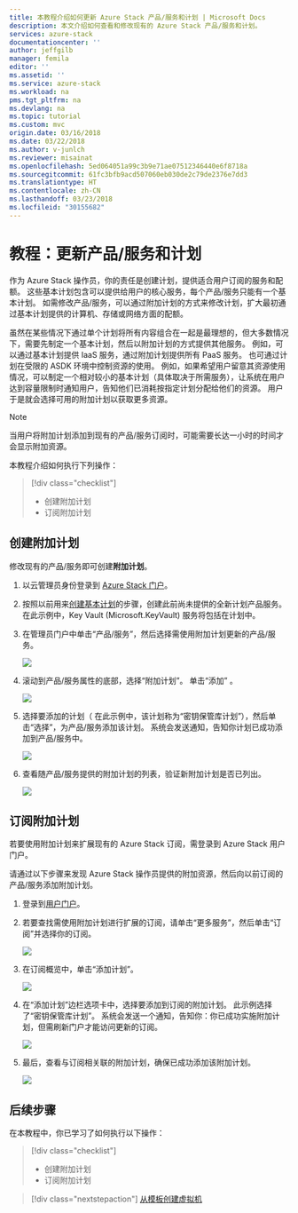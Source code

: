 ```yaml
---
title: 本教程介绍如何更新 Azure Stack 产品/服务和计划 | Microsoft Docs
description: 本文介绍如何查看和修改现有的 Azure Stack 产品/服务和计划。
services: azure-stack
documentationcenter: ''
author: jeffgilb
manager: femila
editor: ''
ms.assetid: ''
ms.service: azure-stack
ms.workload: na
pms.tgt_pltfrm: na
ms.devlang: na
ms.topic: tutorial
ms.custom: mvc
origin.date: 03/16/2018
ms.date: 03/22/2018
ms.author: v-junlch
ms.reviewer: misainat
ms.openlocfilehash: 5ed064051a99c3b9e71ae07512346440e6f8718a
ms.sourcegitcommit: 61fc3bfb9acd507060eb030de2c79de2376e7dd3
ms.translationtype: HT
ms.contentlocale: zh-CN
ms.lasthandoff: 03/23/2018
ms.locfileid: "30155682"
---
```

# <a name="tutorial-update-offers-and-plans"></a>教程：更新产品/服务和计划
作为 Azure Stack 操作员，你的责任是创建计划，提供适合用户订阅的服务和配额。 这些基本计划包含可以提供给用户的核心服务，每个产品/服务只能有一个基本计划。 如需修改产品/服务，可以通过附加计划的方式来修改计划，扩大最初通过基本计划提供的计算机、存储或网络方面的配额。 

虽然在某些情况下通过单个计划将所有内容组合在一起是最理想的，但大多数情况下，需要先制定一个基本计划，然后以附加计划的方式提供其他服务。 例如，可以通过基本计划提供 IaaS 服务，通过附加计划提供所有 PaaS 服务。 也可通过计划在受限的 ASDK 环境中控制资源的使用。 例如，如果希望用户留意其资源使用情况，可以制定一个相对较小的基本计划（具体取决于所需服务），让系统在用户达到容量限制时通知用户，告知他们已消耗按指定计划分配给他们的资源。 用户于是就会选择可用的附加计划以获取更多资源。 

> [!NOTE]
> 当用户将附加计划添加到现有的产品/服务订阅时，可能需要长达一小时的时间才会显示附加资源。 

本教程介绍如何执行下列操作：

> [!div class="checklist"]
> * 创建附加计划 
> * 订阅附加计划

## <a name="create-an-add-on-plan"></a>创建附加计划
修改现有的产品/服务即可创建**附加计划**。

1. 以云管理员身份登录到 [Azure Stack 门户](https://adminportal.local.azurestack.external)。
2. 按照以前用来[创建基本计划](asdk-offer-services.md)的步骤，创建此前尚未提供的全新计划产品服务。 在此示例中，Key Vault (Microsoft.KeyVault) 服务将包括在计划中。
3. 在管理员门户中单击“产品/服务”，然后选择需使用附加计划更新的产品/服务。

   ![](./media/asdk-update-offers/1.PNG)

4.  滚动到产品/服务属性的底部，选择“附加计划”。 单击“添加” 。
   
    ![](./media/asdk-update-offers/2.PNG)

5. 选择要添加的计划（ 在此示例中，该计划称为“密钥保管库计划”），然后单击“选择”，为产品/服务添加该计划。 系统会发送通知，告知你计划已成功添加到产品/服务中。
   
    ![](./media/asdk-update-offers/3.PNG)

6. 查看随产品/服务提供的附加计划的列表，验证新附加计划是否已列出。
   
    ![](./media/asdk-update-offers/4.PNG)

## <a name="subscribe-to-the-add-on-plan"></a>订阅附加计划
若要使用附加计划来扩展现有的 Azure Stack 订阅，需登录到 Azure Stack 用户门户。

请通过以下步骤来发现 Azure Stack 操作员提供的附加资源，然后向以前订阅的产品/服务添加附加计划。

1. 登录到[用户门户](https://portal.local.azurestack.external)。
2. 若要查找需使用附加计划进行扩展的订阅，请单击“更多服务”，然后单击“订阅”并选择你的订阅。
   
    ![](./media/asdk-update-offers/5.PNG)

3.  在订阅概览中，单击“添加计划”。
   
    ![](./media/asdk-update-offers/6.PNG)

4. 在“添加计划”边栏选项卡中，选择要添加到订阅的附加计划。 此示例选择了“密钥保管库计划”。 系统会发送一个通知，告知你：你已成功实施附加计划，但需刷新门户才能访问更新的订阅。
   
    ![](./media/asdk-update-offers/7.PNG)

5. 最后，查看与订阅相关联的附加计划，确保已成功添加该附加计划。
   
    ![](./media/asdk-update-offers/8.PNG)


## <a name="next-steps"></a>后续步骤

在本教程中，你已学习了如何执行以下操作：

> [!div class="checklist"]
> * 创建附加计划 
> * 订阅附加计划

> [!div class="nextstepaction"]
> [从模板创建虚拟机](asdk-create-vm-template.md)



